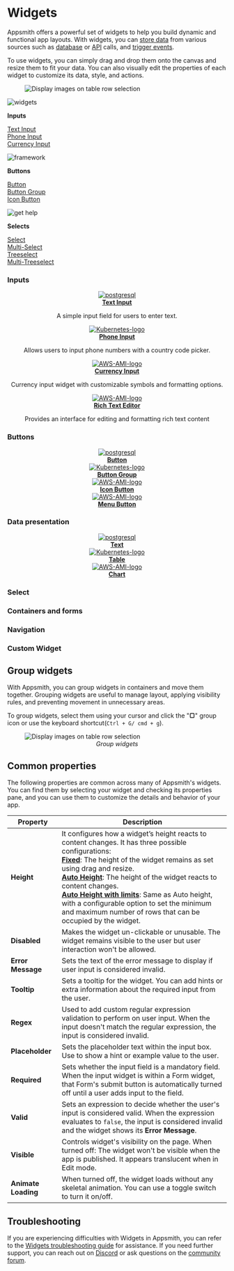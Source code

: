 # Widgets

Appsmith offers a powerful set of widgets to help you build dynamic and functional app layouts. With widgets, you can [store data](/core-concepts/data-access-and-binding/capturing-data-write) from various sources such as [database](/reference/datasources/) or  [API](/core-concepts/connecting-to-data-sources/authentication/connect-to-apis) calls, and [trigger events](/reference/appsmith-framework/widget-actions).

To use widgets, you can simply drag and drop them onto the canvas and resize them to fit your data. You can also visually edit the properties of each widget to customize its data, style, and actions.


<figure>
  <img src="/img/widget-landing-intro.gif" style= {{width:"900px", height:"auto"}} alt="Display images on table row selection"/>
  <figcaption align = "center"><i></i></figcaption>
</figure>

<div class="containerGridSampleApp">
   <div class=" containerColumnSampleApp columnGrid column-one">
      <div class="containerCol">
      <img class="containerImage" src="/img/input-icon.svg" alt="widgets"/>
      </div> 
      <p><strong>Inputs</strong></p><p><a href="/reference/widgets">Text Input<br/></a><a href="/reference/datasources">Phone Input</a><br/><a href="/reference/appsmith-framework">Currency Input</a></p>  
   </div>
   
   <div class="containerColumnSampleApp columnGrid column-two">
      <div class="containerCol">
      <img class="containerImage" src="/img/button-icon.svg" alt="framework"/>
      </div> 
      <p><strong>Buttons</strong></p><p><a href="/advanced-concepts/version-control-with-git">Button</a><br/><a href="/getting-started/setup/instance-configuration/authentication">Button Group</a><br/><a href="/advanced-concepts/granular-access-control">Icon Button</a></p>
   </div>

   <div class=" containerColumnSampleApp columnGrid column-three">
  <div class="containerCol">
         <img class="containerImage" src="/img/select-icon.svg" alt="get help"/>
      </div> 
    <p><strong>Selects</strong></p><p><a href="/learning-and-resources/sample-apps">Select</a><br/><a href="/learning-and-resources/integrations">Multi-Select</a><br/><a href="/help-and-support/troubleshooting-guide">Treeselect</a><br/><a href="/help-and-support/troubleshooting-guide">Multi-Treeselect</a></p>
   </div>
  
</div>

### Inputs


<div class="containerGrid">
<div class="columnGrid column-one" align="center">
    <div class="containerCol">
        <a href="reference/datasources/querying-postgres">
            <img class="containerImage" src="/img/input-icon.svg" alt="postgresql"/>
        </a> 
    </div> 
    <b><a href="/reference/datasources/querying-postgres">Text Input</a></b>
    <p>A simple input field for users to enter text.</p>
</div>

<div class="columnGrid column-two" align="center">
    <div class="containerCol">
        <a href="/reference/datasources/querying-mongodb">
            <img class="containerImage" src="/img/p-input.svg" alt="Kubernetes-logo"/>
        </a>     
    </div> 
    <b><a href="/reference/datasources/querying-mongodb">Phone Input</a></b>
    <p>Allows users to input phone numbers with a country code picker.</p>
</div>

<div class="columnGrid column-three" align="center">
    <div class="containerCol">
        <a href="/reference/datasources/querying-mysql">
            <img class="containerImage" src="/img/c-input.svg" alt="AWS-AMI-logo"/>
        </a>   
    </div> 
    <b><a href="/reference/datasources/querying-mysql">Currency Input</a></b>
    <p>Currency input widget with customizable symbols and formatting options.</p>
</div>

<div class="columnGrid column-three" align="center">
    <div class="containerCol">
        <a href="/reference/datasources/querying-elasticsearch">
            <img class="containerImage" src="/img/r-text.svg" alt="AWS-AMI-logo"/>
        </a>   
    </div> 
    <b><a href="/reference/datasources/querying-elasticsearch">Rich Text Editor</a></b>
    <p>Provides an interface for editing and formatting rich text content</p>
</div>

   
</div>



### Buttons

<div class="containerGrid">
    <div class="columnGrid column-one" align="center">
        <div class="containerCol">
            <a href="reference/datasources/querying-postgres">
            <img class="containerImage" src="/img/button-icon.svg" alt="postgresql"/>
            </a> 
        </div> 
        <b><a href="/reference/datasources/querying-postgres">Button</a></b>
    </div>
   <div class="columnGrid column-two" align="center">
        <div class="containerCol">
            <a href="/reference/datasources/querying-mongodb">
            <img class="containerImage" src="/img/btn-gro.svg" alt="Kubernetes-logo"/>
            </a>     
        </div> 
         <b><a href="/reference/datasources/querying-mongodb">Button Group</a></b>
    </div>
   <div class="columnGrid column-three" align="center">
        <div class="containerCol">
            <a href="/reference/datasources/querying-mysql">
            <img class="containerImage" src="/img/icon-button.svg" alt="AWS-AMI-logo"/>
            </a>   
        </div> 
            <b><a href="/reference/datasources/querying-mysql">Icon Button</a></b>
   </div>
  <div class="columnGrid column-three" align="center">
        <div class="containerCol">
            <a href="/reference/datasources/querying-elasticsearch">
            <img class="containerImage" src="/img/menu-btn.svg" alt="AWS-AMI-logo"/>
            </a>   
        </div> 
            <b><a href="/reference/datasources/querying-elasticsearch">Menu Button</a></b>
   </div>
</div>

### Data presentation

<div class="containerGrid">
    <div class="columnGrid column-one" align="center">
        <div class="containerCol">
            <a href="reference/datasources/querying-postgres">
            <img class="containerImage" src="/img/text-icon.svg" alt="postgresql"/>
            </a> 
        </div> 
        <b><a href="/reference/datasources/querying-postgres">Text</a></b>
    </div>
   <div class="columnGrid column-two" align="center">
        <div class="containerCol">
            <a href="/reference/datasources/querying-mongodb">
            <img class="containerImage" src="/img/table-icon.svg" alt="Kubernetes-logo"/>
            </a>     
        </div> 
         <b><a href="/reference/datasources/querying-mongodb">Table</a></b>
    </div>
   <div class="columnGrid column-three" align="center">
        <div class="containerCol">
            <a href="/reference/datasources/querying-mysql">
            <img class="containerImage" src="/img/chart-icon.svg" alt="AWS-AMI-logo"/>
            </a>   
        </div> 
            <b><a href="/reference/datasources/querying-mysql">Chart</a></b>
   
   </div>

</div>

### Select

### Containers and forms

### Navigation
   
### Custom Widget



## Group widgets

With Appsmith, you can group widgets in containers and move them together. Grouping widgets are useful to manage layout, applying visibility rules, and preventing movement in unnecessary areas. 


To group widgets, select them using your cursor and click the "**▢**" group icon or use the keyboard shortcut(`Ctrl + G/ cmd + g`).

<figure>
  <img src="/img/group-widgets.gif" style= {{width:"800px", height:"auto"}} alt="Display images on table row selection"/>
  <figcaption align = "center"><i>Group widgets</i></figcaption>
</figure>

## Common properties

The following properties are common across many of Appsmith's widgets. You can find them by selecting your widget and checking its properties pane, and you can use them to customize the details and behavior of your app.

| Property            | Description                                                                                                                                                                                      |
| ------------------- | ------------------------------------------------------------------------------------------------------------------------------------------------------------------------------------------------ |
| **Height**       | It configures how a widget’s height reacts to content changes. It has three possible configurations:<br/>**[Fixed](#fixed)**: The height of the widget remains as set using drag and resize.<br/>**[Auto Height](#auto-height)**: The height of the widget reacts to content changes.<br/>  **[Auto Height with limits](#auto-height-with-limits)**: Same as Auto height, with a configurable option to set the minimum and maximum number of rows that can be occupied by the widget.                                      |
| **Disabled**        | Makes the widget un-clickable or unusable. The widget remains visible to the user but user interaction won't be allowed.                                                                         |
| **Error Message**   | Sets the text of the error message to display if user input is considered invalid.                                                                                                               |
| **Tooltip**         | Sets a tooltip for the widget. You can add hints or extra information about the required input from the user.                                                                                    |
| **Regex**           | Used to add custom regular expression validation to perform on user input. When the input doesn't match the regular expression, the input is considered invalid.                                 |
| **Placeholder**     | Sets the placeholder text within the input box. Use to show a hint or example value to the user.                                                                                                 |
| **Required**        | Sets whether the input field is a mandatory field. When the input widget is within a Form widget, that Form's submit button is automatically turned off until a user adds input to the field.    |
| **Valid**           | Sets an expression to decide whether the user's input is considered valid. When the expression evaluates to `false`, the input is considered invalid and the widget shows its **Error Message**. |
| **Visible**         | Controls widget's visibility on the page. When turned off: The widget won't be visible when the app is published. It appears translucent when in Edit mode.                                      |
| **Animate Loading** | When turned off, the widget loads without any skeletal animation. You can use a toggle switch to turn it on/off.                                                                                 |


## Troubleshooting
If you are experiencing difficulties with Widgets in Appsmith, you can refer to the [Widgets troubleshooting guide](/help-and-support/troubleshooting-guide/widget-errors) for assistance. If you need further support, you can reach out on [Discord](https://discord.com/invite/rBTTVJp) or ask questions on the [community forum](https://community.appsmith.com/).
